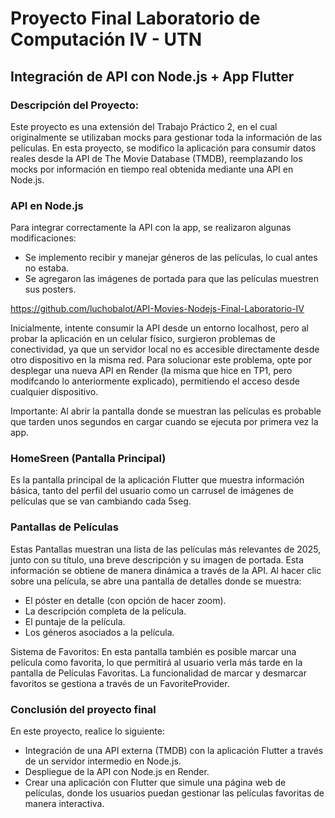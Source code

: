 # Proyecto Final Laboratorio de Computación IV - UTN
## Integración de API con Node.js + App Flutter

### Descripción del Proyecto:
Este proyecto es una extensión del Trabajo Práctico 2, en el cual originalmente se utilizaban mocks para gestionar toda la información de las películas. En esta proyecto, se modifico la aplicación para consumir datos reales desde la API de The Movie Database (TMDB), reemplazando los mocks por información en tiempo real obtenida mediante una API en Node.js.

### API en Node.js
Para integrar correctamente la API con la app, se realizaron algunas modificaciones:
- Se implemento recibir y manejar géneros de las películas, lo cual antes no estaba.
- Se agregaron las imágenes de portada para que las películas muestren sus posters.

https://github.com/luchobalot/API-Movies-Nodejs-Final-Laboratorio-IV

Inicialmente, intente consumir la API desde un entorno localhost, pero al probar la aplicación en un celular físico, surgieron problemas de conectividad, ya que un servidor local no es accesible directamente desde otro dispositivo en la misma red. Para solucionar este problema, opte por desplegar una nueva API en Render (la misma que hice en TP1, pero modifcando lo anteriormente explicado), permitiendo el acceso desde cualquier dispositivo.

Importante: Al abrir la pantalla donde se muestran las películas es probable que tarden unos segundos en cargar cuando se ejecuta por primera vez la app.

### HomeSreen (Pantalla Principal)
Es la pantalla principal de la aplicación Flutter que muestra información básica, tanto del perfil del usuario como un carrusel de imágenes de películas que se van cambiando cada 5seg.

### Pantallas de Películas
Estas Pantallas muestran una lista de las películas más relevantes de 2025, junto con su título, una breve descripción y su imagen de portada. Esta información se obtiene de manera dinámica a través de la API.
Al hacer clic sobre una película, se abre una pantalla de detalles donde se muestra:
- El póster en detalle (con opción de hacer zoom).
- La descripción completa de la película.
- El puntaje de la película.
- Los géneros asociados a la película.

Sistema de Favoritos: En esta pantalla también es posible marcar una película como favorita, lo que permitirá al usuario verla más tarde en la pantalla de Películas Favoritas. La funcionalidad de marcar y desmarcar favoritos se gestiona a través de un FavoriteProvider.

### Conclusión del proyecto final
En este proyecto, realice lo siguiente:
- Integración de una API externa (TMDB) con la aplicación Flutter a través de un servidor intermedio en Node.js.
- Despliegue de la API con Node.js en Render.
- Crear una aplicación con Flutter que simule una página web de películas, donde los usuarios puedan gestionar las películas favoritas de manera interactiva.
